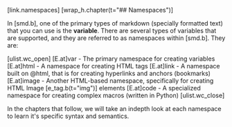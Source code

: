 [link.namespaces]
[wrap_h.chapter(t="## Namespaces")]

In [smd.b], one of the primary types of markdown (specially formatted text) that you can use is the **variable**. There are several types of variables that are supported, and they are referred to as namespaces within [smd.b]. They are:

[ulist.wc_open]
[E.at]var - The primary namespace for creating variables
[E.at]html - A namespace for creating HTML tags
[E.at]link - A namespace built on @html, that is for creating hyperlinks and anchors (bookmarks)
[E.at]image - Another HTML-based namespace, specifically for creating HTML Image [e_tag.b(t="img")] elements
[E.at]code - A specialized namespace for creating complex macros (written in Python)
[ulist.wc_close]

In the chapters that follow, we will take an indepth look at each namespace to learn it's specific syntax and semantics.
